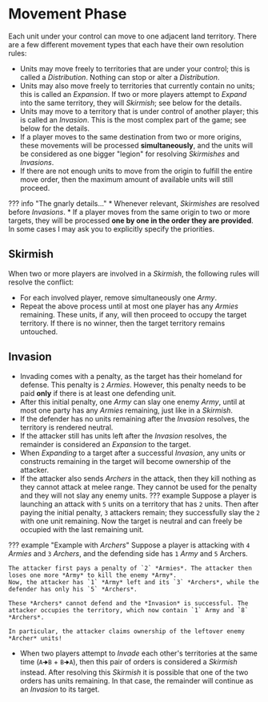 # Movement Phase
Each unit under your control can move to one adjacent land territory. There are a few different movement types that each have their own resolution rules:

* Units may move freely to territories that are under your control; this is called a *Distribution*. Nothing can stop or alter a *Distribution*.
* Units may also move freely to territories that currently contain no units; this is called an *Expansion*. If two or more players attempt to *Expand* into the same territory, they will *Skirmish*; see below for the details.
* Units may move to a territory that is under control of another player; this is called an *Invasion*. This is the most complex part of the game; see below for the details.
* If a player moves to the same destination from two or more origins, these movements will be processed **simultaneously**, and the units will be considered as one bigger "legion" for resolving *Skirmishes* and *Invasions*.
* If there are not enough units to move from the origin to fulfill the entire move order, then the maximum amount of available units will still proceed.
 
??? info "The gnarly details..."
    * Whenever relevant, *Skirmishes* are resolved before *Invasions*.
    * If a player moves from the same origin to two or more targets, they will be processed **one by one in the order they are provided**. In some cases I may ask you to explicitly specify the priorities.

## Skirmish
When two or more players are involved in a *Skirmish*, the following rules will resolve the conflict:

* For each involved player, remove simultaneously one *Army*.
* Repeat the above process until at most one player has any *Armies* remaining. These units, if any, will then proceed to occupy the target territory. If there is no winner, then the target territory remains untouched.

## Invasion
* Invading comes with a penalty, as the target has their homeland for defense. This penalty is `2` *Armies*. However, this penalty needs to be paid **only** if there is at least one defending unit.
* After this initial penalty, one *Army* can slay one enemy *Army*, until at most one party has any *Armies* remaining, just like in a *Skirmish*. 
* If the defender has no units remaining after the *Invasion* resolves, the territory is rendered neutral.
* If the attacker still has units left after the *Invasion* resolves, the remainder is considered an *Expansion* to the target.
* When *Expanding* to a target after a successful *Invasion*, any units or constructs remaining in the target will become ownership of the attacker.
* If the attacker also sends *Archers* in the attack, then they kill nothing as they cannot attack at melee range. They cannot be used for the penalty and they will not slay any enemy units.
??? example
    Suppose a player is launching an attack with `5` units on a territory that has `2` units. Then after paying the initial penalty, `3` attackers remain; they successfully slay the `2` with one unit remaining. Now the target is neutral and can freely be occupied with the last remaining unit.

??? example "Example with *Archers*"
    Suppose a player is attacking with `4` *Armies* and `3` *Archers*, and the defending side has `1` *Army* and `5` Archers.
    
    The attacker first pays a penalty of `2` *Armies*. The attacker then loses one more *Army* to kill the enemy *Army*.
    Now, the attacker has `1` *Army* left and its `3` *Archers*, while the defender has only his `5` *Archers*.

    These *Archers* cannot defend and the *Invasion* is successful. The attacker occupies the territory, which now contain `1` Army and `8` *Archers*.
    
    In particular, the attacker claims ownership of the leftover enemy *Archer* units!

* When two players attempt to *Invade* each other's territories at the same time (`A🠊B` + `B🠊A`), then this pair of orders is considered a *Skirmish* instead. After resolving this *Skirmish* it is possible that one of the two orders has units remaining. In that case, the remainder will continue as an *Invasion* to its target.
